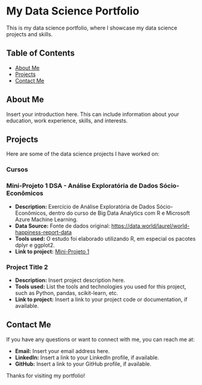 # My Data Science Portfolio

This is my data science portfolio, where I showcase my data science projects and skills.

## Table of Contents

- [About Me](#about-me)
- [Projects](#projects)
- [Contact Me](#contact-me)

## About Me

Insert your introduction here. This can include information about your education, work experience, skills, and interests.

## Projects

Here are some of the data science projects I have worked on:

### Cursos
### Mini-Projeto 1 DSA - Análise Exploratória de Dados Sócio-Econômicos

- **Description:** Exercício de Análise Exploratória de Dados Sócio-Econômicos, dentro do curso de Big Data Analytics com R e Microsoft Azure Machine Learning.
- **Data Source:** Fonte de dados original: https://data.world/laurel/world-happiness-report-data
- **Tools used:** O estudo foi elaborado utilizando R, em especial os pacotes dplyr e ggplot2. 
- **Link to project:** [Mini-Projeto 1](main\Miniprojeto1.html)

### Project Title 2

- **Description:** Insert project description here.
- **Tools used:** List the tools and technologies you used for this project, such as Python, pandas, scikit-learn, etc.
- **Link to project:** Insert a link to your project code or documentation, if available.

## Contact Me

If you have any questions or want to connect with me, you can reach me at:

- **Email:** Insert your email address here.
- **LinkedIn:** Insert a link to your LinkedIn profile, if available.
- **GitHub:** Insert a link to your GitHub profile, if available.

Thanks for visiting my portfolio! 
